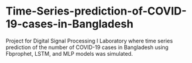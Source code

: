 # Time-Series-prediction-of-COVID-19-cases-in-Bangladesh
Project for  Digital Signal Processing I Laboratory where time series prediction of the number of COVID-19 cases in Bangladesh using Fbprophet, LSTM, and MLP models was simulated.
